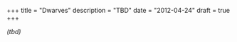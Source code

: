 +++
title       = "Dwarves"
description = "TBD"
date        = "2012-04-24"
draft       = true
+++

*(tbd)*
